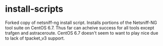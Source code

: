 install-scripts
===============

Forked copy of netsniff-ng install script. Installs portions of the Netsniff-NG tool suite on CentOS 6.7. Thus far can acheive success for all tools except trafgen and astraceroute. CentOS 6.7 doesn't seem to want to play nice due to lack of tpacket_v3 support.
